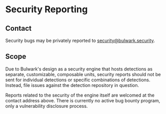 # Security Reporting

## Contact

Security bugs may be privately reported to <security@bulwark.security>.

## Scope

Due to Bulwark's design as a security engine that hosts detections as separate, customizable, composable units, security
reports should not be sent for individual detections or specific combinations of detections. Instead, file issues against
the detection repository in question.

Reports related to the security of the engine itself are welcomed at the contact address above. There is currently no
active bug bounty program, only a vulnerability disclosure process.
